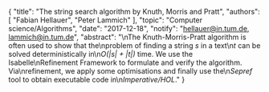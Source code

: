 {
    "title": "The string search algorithm by Knuth, Morris and Pratt",
    "authors": [
        "Fabian Hellauer",
        "Peter Lammich"
    ],
    "topic": "Computer science/Algorithms",
    "date": "2017-12-18",
    "notify": "hellauer@in.tum.de, lammich@in.tum.de",
    "abstract": "\nThe Knuth-Morris-Pratt algorithm is often used to show that the\nproblem of finding a string <i>s</i> in a text\n<i>t</i> can be solved deterministically in\n<i>O(|s| + |t|)</i> time. We use the Isabelle\nRefinement Framework to formulate and verify the algorithm. Via\nrefinement, we apply some optimisations and finally use the\n<em>Sepref</em> tool to obtain executable code in\n<em>Imperative/HOL</em>."
}